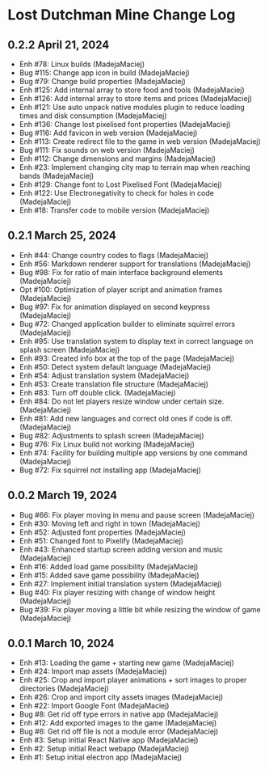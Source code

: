 Lost Dutchman Mine Change Log
=============================

0.2.2 April 21, 2024
-------------------

- Enh #78: Linux builds (MadejaMaciej)
- Bug #115: Change app icon in build (MadejaMaciej)
- Bug #79: Change build properties (MadejaMaciej)
- Enh #125: Add internal array to store food and tools (MadejaMaciej)
- Enh #126: Add internal array to store items and prices (MadejaMaciej)
- Enh #121: Use auto unpack native modules plugin to reduce loading times and disk consumption (MadejaMaciej)
- Enh #136: Change lost pixelised font properties (MadejaMaciej)
- Bug #116: Add favicon in web version (MadejaMaciej)
- Enh #113: Create redirect file to the game in web version (MadejaMaciej)
- Bug #111: Fix sounds on web version (MadejaMaciej)
- Enh #112: Change dimensions and margins (MadejaMaciej)
- Enh #23: Implement changing city map to terrain map when reaching bands (MadejaMaciej)
- Enh #129: Change font to Lost Pixelised Font (MadejaMaciej)
- Enh #122: Use Electronegativity to check for holes in code (MadejaMaciej)
- Enh #18: Transfer code to mobile version (MadejaMaciej)

0.2.1 March 25, 2024
-------------------

- Enh #44: Change country codes to flags (MadejaMaciej)
- Enh #56: Markdown renderer support for translations (MadejaMaciej)
- Bug #98: Fix for ratio of main interface background elements (MadejaMaciej)
- Opt #100: Optimization of player script and animation frames (MadejaMaciej)
- Bug #97: Fix for animation displayed on second keypress (MadejaMaciej)
- Bug #72: Changed application builder to eliminate squirrel errors (MadejaMaciej)
- Enh #95: Use translation system to display text in correct language on splash screen (MadejaMaciej)
- Enh #93: Created info box at the top of the page (MadejaMaciej)
- Enh #50: Detect system default language (MadejaMaciej)
- Enh #54: Adjust translation system (MadejaMaciej)
- Enh #53: Create translation file structure (MadejaMaciej)
- Enh #83: Turn off double click. (MadejaMaciej)
- Enh #84: Do not let players resize window under certain size. (MadejaMaciej)
- Enh #81: Add new languages and correct old ones if code is off. (MadejaMaciej)
- Bug #82: Adjustments to splash screen (MadejaMaciej)
- Bug #76: Fix Linux build not working (MadejaMaciej)
- Enh #74: Facility for building multiple app versions by one command (MadejaMaciej)
- Bug #72: Fix squirrel not installing app (MadejaMaciej)

0.0.2 March 19, 2024
-------------------

- Bug #66: Fix player moving in menu and pause screen (MadejaMaciej)
- Enh #30: Moving left and right in town (MadejaMaciej)
- Enh #52: Adjusted font properties (MadejaMaciej)
- Enh #51: Changed font to Pixelify (MadejaMaciej)
- Enh #43: Enhanced startup screen adding version and music (MadejaMaciej)
- Enh #16: Added load game possibility (MadejaMaciej)
- Enh #15: Added save game possibility (MadejaMaciej)
- Enh #27: Implement initial translation system (MadejaMaciej)
- Bug #40: Fix player resizing with change of window height (MadejaMaciej)
- Bug #39: Fix player moving a little bit while resizing the window of game (MadejaMaciej)

0.0.1 March 10, 2024
-------------------

- Enh #13: Loading the game + starting new game (MadejaMaciej)
- Enh #24: Import map assets (MadejaMaciej)
- Enh #25: Crop and import player animations + sort images to proper directories (MadejaMaciej)
- Enh #26: Crop and import city assets images (MadejaMaciej)
- Enh #22: Import Google Font (MadejaMaciej)
- Bug #8: Get rid off type errors in native app (MadejaMaciej)
- Enh #12: Add exported images to the game (MadejaMaciej)
- Bug #6: Get rid off file is not a module error (MadejaMaciej)
- Enh #3: Setup initial React Native app (MadejaMaciej)
- Enh #2: Setup initial React webapp (MadejaMaciej)
- Enh #1: Setup initial electron app (MadejaMaciej)
